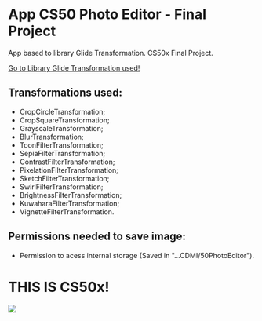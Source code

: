 # App CS50 Photo Editor - Final Project
App based to library Glide Transformation. CS50x Final Project.

<a Class= "Library" href= "https://github.com/wasabeef/glide-transformations">Go to Library Glide Transformation used!</a>


## Transformations used:

* CropCircleTransformation;
* CropSquareTransformation;
* GrayscaleTransformation;
* BlurTransformation;
* ToonFilterTransformation;
* SepiaFilterTransformation;
* ContrastFilterTransformation;
* PixelationFilterTransformation;
* SketchFilterTransformation;
* SwirlFilterTransformation;
* BrightnessFilterTransformation;
* KuwaharaFilterTransformation;
* VignetteFilterTransformation.


## Permissions needed to save image:

* Permission to acess internal storage
(Saved in "...CDMI/50PhotoEditor").


# THIS IS CS50x!

<img src = "https://github.com/Dino200/App-CS50-Photo-Editor-Final-Project-/blob/master/app/src/main/res/mipmap-xhdpi/ic_launcher.png?raw=true">
